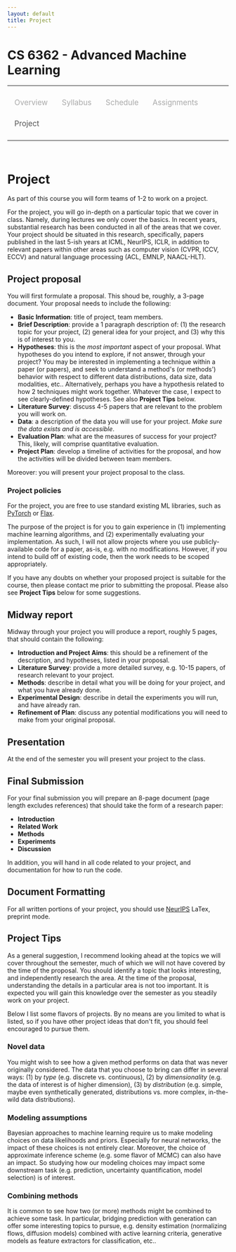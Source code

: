 ```yaml
---
layout: default
title: Project
---
```


<style>
.topnav {
  overflow: hidden;
  background-color: #fdfdfd;
}

.topnav a {
  float: left;
  color: #aaaaaa;
  text-align: center;
  padding: 14px 16px;
  text-decoration: none;
  font-size: 17px;
}

.topnav a:hover {
  color: #555555;
}

.topnav a.active {
  color: #555555;
}
</style>

# CS 6362 - Advanced Machine Learning

---

<div class='topnav'>
  <a href="/teaching/aml/fall2023">Overview</a>
  <a href="/teaching/aml/fall2023/syllabus">Syllabus</a>
  <a href="/teaching/aml/fall2023/schedule">Schedule</a>
  <a href="/teaching/aml/fall2023/assignments">Assignments</a>
  <a class='active' href="/teaching/aml/fall2023/project">Project</a>
</div>

---

<br>

# Project

As part of this course you will form teams of 1-2 to work on a project.

For the project, you will go in-depth on a particular topic that we cover in class. Namely, during lectures we only cover the basics. In recent years, substantial research has been conducted in all of the areas that we cover. Your project should be situated in this research, specifically, papers published in the last 5-ish years at ICML, NeurIPS, ICLR, in addition to relevant papers within other areas such as computer vision (CVPR, ICCV, ECCV) and natural language processing (ACL, EMNLP, NAACL-HLT).

## Project proposal

You will first formulate a proposal. This shoud be, roughly, a 3-page document. Your proposal needs to include the following:

* **Basic Information**: title of project, team members.
* **Brief Description**: provide a 1 paragraph description of: (1) the research topic for your project, (2) general idea for your project, and (3) why this is of interest to you.
* **Hypotheses**: this is the _most important_ aspect of your proposal. What hypotheses do you intend to explore, if not answer, through your project? You may be interested in implementing a technique within a paper (or papers), and seek to understand a method's (or methods') behavior with respect to different data distributions, data size, data modalities, etc.. Alternatively, perhaps you have a hypothesis related to how 2 techniques might work together. Whatever the case, I expect to see clearly-defined hypotheses. See also **Project Tips** below.
* **Literature Survey**: discuss 4-5 papers that are relevant to the problem you will work on.
* **Data**: a description of the data you will use for your project. _Make sure the data exists and is accessible_.
* **Evaluation Plan**: what are the measures of success for your project? This, likely, will comprise quantitative evaluation.
* **Project Plan**: develop a timeline of activities for the proposal, and how the activities will be divided between team members.

Moreover: you will present your project proposal to the class.

### Project policies

For the project, you are free to use standard existing ML libraries, such as [PyTorch](https://github.com/pytorch/pytorch) or [Flax](https://github.com/google/flax).

The purpose of the project is for you to gain experience in (1) implementing machine learning algorithms, and (2) experimentally evaluating your implementation. As such, I will not allow projects where you use publicly-available code for a paper, as-is, e.g. with no modifications. However, if you intend to build off of existing code, then the work needs to be scoped appropriately.

If you have any doubts on whether your proposed project is suitable for the course, then please contact me prior to submitting the proposal. Please also see **Project Tips** below for some suggestions.

## Midway report

Midway through your project you will produce a report, roughly 5 pages, that should contain the following:

* **Introduction and Project Aims**: this should be a refinement of the description, and hypotheses, listed in your proposal.
* **Literature Survey**: provide a more detailed survey, e.g. 10-15 papers, of research relevant to your project.
* **Methods**: describe in detail what you will be doing for your project, and what you have already done.
* **Experimental Design**: describe in detail the experiments you will run, and have already ran.
* **Refinement of Plan**: discuss any potential modifications you will need to make from your original proposal.

## Presentation

At the end of the semester you will present your project to the class.

## Final Submission

For your final submission you will prepare an 8-page document (page length excludes references) that should take the form of a research paper:

* **Introduction**
* **Related Work**
* **Methods**
* **Experiments**
* **Discussion**

In addition, you will hand in all code related to your project, and documentation for how to run the code.

## Document Formatting

For all written portions of your project, you should use [NeurIPS](https://nips.cc/Conferences/2023/PaperInformation/StyleFiles) LaTex, preprint mode.

## Project Tips

As a general suggestion, I recommend looking ahead at the topics we will cover throughout the semester, much of which we will not have covered by the time of the proposal. You should identify a topic that looks interesting, and independently research the area. At the time of the proposal, understanding the details in a particular area is not too important. It is expected you will gain this knowledge over the semester as you steadily work on your project.

Below I list some flavors of projects. By no means are you limited to what is listed, so if you have other project ideas that don't fit, you should feel encouraged to pursue them.

### Novel data

You might wish to see how a given method performs on data that was never originally considered. The data that you choose to bring can differ in several ways: (1) by _type_ (e.g. discrete vs. continuous), (2) by _dimensionality_ (e.g. the data of interest is of higher dimension), (3) by _distribution_ (e.g. simple, maybe even synthetically generated, distributions vs. more complex, in-the-wild data distributions).

### Modeling assumptions

Bayesian approaches to machine learning require us to make modeling choices on data likelihoods and priors. Especially for neural networks, the impact of these choices is not entirely clear. Moreover, the choice of approximate inference scheme (e.g. some flavor of MCMC) can also have an impact. So studying how our modeling choices may impact some downstream task (e.g. prediction, uncertainty quantification, model selection) is of interest.

### Combining methods

It is common to see how two (or more) methods might be combined to achieve some task. In particular, bridging prediction with generation can offer some interesting topics to pursue, e.g. density estimation (normalizing flows, diffusion models) combined with active learning criteria, generative models as feature extractors for classification, etc..
